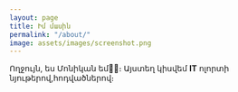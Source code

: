 ```yaml
---
layout: page
title: Իմ մասին
permalink: "/about/"
image: assets/images/screenshot.png
---
```


Ողջույն, ես Մոնիկան  եմ👩‍🦰։ 
Այստեղ կիսվեմ **IT** ոլորտի նյութերով,հոդվածներով։
